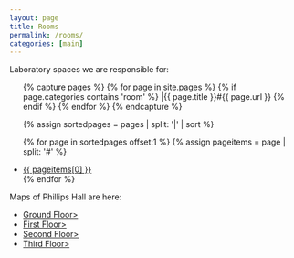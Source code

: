 ```yaml
---
layout: page
title: Rooms
permalink: /rooms/
categories: [main]
---
```


Laboratory spaces we are responsible for:
<ul>
{% capture pages %}
  {% for page in site.pages %}
	{% if page.categories contains 'room' %}
		|{{ page.title }}#{{ page.url }}
	{% endif %}
  {% endfor %}
{% endcapture %}

{% assign sortedpages = pages | split: '|' | sort %}

{% for page in sortedpages offset:1 %}
    {% assign pageitems = page | split: '#' %}
		<li>
			<a href="{{ site.baseurl }}{{ pageitems[1] }}">{{ pageitems[0] }}</a>
		</li>
{% endfor %}
</ul>

Maps of Phillips Hall are here:
<ul>
	<li><a href="{{site.baseurl}}/files/039-phillips_hall-gr.pdf">Ground Floor></li>
	<li><a href="{{site.baseurl}}/files/039-phillips_hall-01.pdf">First Floor></li>
	<li><a href="{{site.baseurl}}/files/039-phillips_hall-02.pdf">Second Floor></li>
	<li><a href="{{site.baseurl}}/files/039-phillips_hall-03.pdf">Third Floor></li>

</ul>

<!--
	{% for page in site.pages %}
		{% if page.title %}
			{% if page.categories contains 'material' %}
				<li>
					<a href="{{ page.url }}">{{ page.title }}</a>
				</li>
			{% endif %}
		{% endif %}
	{% endfor %}
-->
